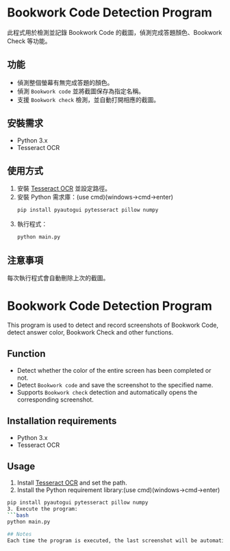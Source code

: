 # Bookwork Code Detection Program

此程式用於檢測並記錄 Bookwork Code 的截圖，偵測完成答題顏色、Bookwork Check 等功能。

## 功能
- 偵測整個螢幕有無完成答題的顏色。
- 偵測 `Bookwork code` 並將截圖保存為指定名稱。
- 支援 `Bookwork check` 檢測，並自動打開相應的截圖。

## 安裝需求
- Python 3.x
- Tesseract OCR

## 使用方式
1. 安裝 [Tesseract OCR](https://github.com/tesseract-ocr/tesseract) 並設定路徑。
2. 安裝 Python 需求庫：(use cmd)(windows->cmd->enter)
   ```bash
   pip install pyautogui pytesseract pillow numpy
3. 執行程式：
   ```bash
   python main.py

## 注意事項
每次執行程式會自動刪除上次的截圖。

# Bookwork Code Detection Program

This program is used to detect and record screenshots of Bookwork Code, detect answer color, Bookwork Check and other functions.

## Function
- Detect whether the color of the entire screen has been completed or not.
- Detect `Bookwork code` and save the screenshot to the specified name.
- Supports `Bookwork check` detection and automatically opens the corresponding screenshot.

## Installation requirements
- Python 3.x
- Tesseract OCR

## Usage
1. Install [Tesseract OCR](https://github.com/tesseract-ocr/tesseract) and set the path.
2. Install the Python requirement library:(use cmd)(windows->cmd->enter)
 ```bash
 pip install pyautogui pytesseract pillow numpy
3. Execute the program:
```bash
 python main.py

## Notes
Each time the program is executed, the last screenshot will be automatically deleted.
